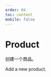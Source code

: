 ```yaml
---
order: 04
toc: content
mobile: false
---
```


# Product

创建一个商品。

Add a new product.

<code src="./examples/product"  background="#fff"></code>


